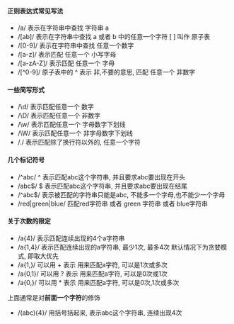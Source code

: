 #### 正则表达式常见写法

* /a/              表示在字符串中查找 字符串  a
* /\[ab\]/          表示在字符串中查找 a  或者   b  中的任意一个字符  \[   \]  叫作 原子表
* /\[0-9\]/        表示在字符串中查找 任意一个数字
* /\[a-z\]/        表示匹配  任意一个  小写字母
* /\[a-zA-Z\]/   表示匹配 任意一个  字母
* /\[^0-9\]/       原子表中的 ^ 表示 非,不要的意思, 匹配 任意一个 非数字

#### 一些简写形式

* /\d/      表示匹配任意一个 数字
* /\D/      表示匹配任意一个 非数字
* /\w/      表示匹配任意一个 字母数字下划线
* /\W/     表示匹配任意一个 非字母数字下划线
* /./         表示匹配除了换行符以外的, 任意一个字符

#### 几个标记符号

* /^abc/          ^  表示匹配abc这个字符串, 并且要求abc要出现在开头
* /abc$/          $  表示匹配abc这个字符串, 并且要求abc要出现在结尾
* /^abc$/        表示被匹配的字符串只能是abc, 不能多一个字母,也不能少一个字母
* /red\|green\|blue/    匹配red字符串 或者 green 字符串 或者 blue字符串

#### 关于次数的限定

* /a{4}/         表示匹配连续出现的4个a字符串
* /a{1,4}/      表示匹配连续出现的a字符串, 最少1次, 最多4次   默认情况下为贪婪模式, 即取大优先
* /a{1,}/        可以用  +  表示    用来匹配a字符,  可以是1次或多次
* /a{0,1}/      可以用  ?   表示    用来匹配a字符,  可以是0次或1次
* /a{0,}/        可以用  \*   表示   用来匹配a字符,   可以是0次,1次或多次

上面通常是对**前面一个字符**的修饰

* /\(abc\){4}/  用括号括起来, 表示abc这个字符串, 连续出现4次



